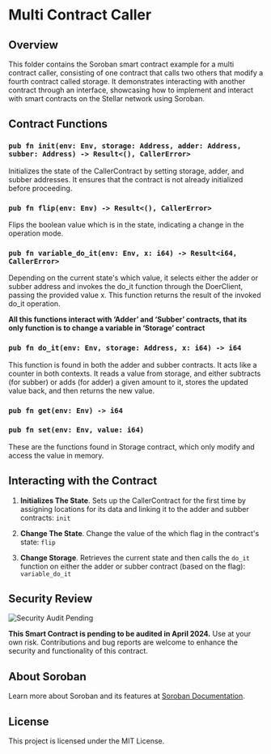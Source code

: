 # Multi Contract Caller

## Overview

This folder contains the Soroban smart contract example for a multi contract caller, consisting of one contract that calls two others that modify a fourth contract called storage. It demonstrates interacting with another contract through an interface, showcasing how to implement and interact with smart contracts on the Stellar network using Soroban.

## Contract Functions

### `pub fn init(env: Env, storage: Address, adder: Address, subber: Address) -> Result<(), CallerError>`

Initializes the state of the CallerContract by setting storage, adder, and subber addresses. It ensures that the contract is not already initialized before proceeding.

### `pub fn flip(env: Env) -> Result<(), CallerError>`

Flips the boolean value which is in the state, indicating a change in the operation mode.

### `pub fn variable_do_it(env: Env, x: i64) -> Result<i64, CallerError>`

Depending on the current state's which value, it selects either the adder or subber address and invokes the do_it function through the DoerClient, passing the provided value x. This function returns the result of the invoked do_it operation.

**All this functions interact with ‘Adder’ and ‘Subber’ contracts, that its only function is to change a variable in ‘Storage’ contract**

### `pub fn do_it(env: Env, storage: Address, x: i64) -> i64`

This function is found in both the adder and subber contracts. It acts like a counter in both contexts. It reads a value from storage, and either subtracts (for subber) or adds (for adder) a given amount to it, stores the updated value back, and then returns the new value.

### `pub fn get(env: Env) -> i64`

### `pub fn set(env: Env, value: i64)`

These are the functions found in Storage contract, which only modify and access the value in memory.

## Interacting with the Contract

1. **Initializes The State**. Sets up the CallerContract for the first time by assigning locations for its data and linking it to the adder and subber contracts: `init`

2. **Change The State**. Change the value of the which flag in the contract's state: `flip`

3. **Change Storage**. Retrieves the current state and then calls the `do_it` function on either the adder or subber contract (based on the flag): `variable_do_it`

## Security Review

![Security Audit Pending](https://example.com/security-audit-pending-banner.png)

**This Smart Contract is pending to be audited in April 2024.** Use at your own risk. Contributions and bug reports are welcome to enhance the security and functionality of this contract.

## About Soroban

Learn more about Soroban and its features at [Soroban Documentation](https://soroban.stellar.org/docs/).

## License

This project is licensed under the MIT License.


